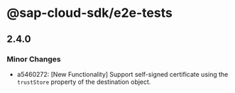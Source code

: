 # @sap-cloud-sdk/e2e-tests

## 2.4.0

### Minor Changes

- a5460272: [New Functionality] Support self-signed certificate using the `trustStore` property of the destination object.
